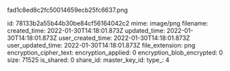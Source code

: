fad1c8ed8c2fc50014659ecb25fc6637.png

id: 78133b2a55b44b30be84cf56164042c2
mime: image/png
filename: 
created_time: 2022-01-30T14:18:01.873Z
updated_time: 2022-01-30T14:18:01.873Z
user_created_time: 2022-01-30T14:18:01.873Z
user_updated_time: 2022-01-30T14:18:01.873Z
file_extension: png
encryption_cipher_text: 
encryption_applied: 0
encryption_blob_encrypted: 0
size: 71525
is_shared: 0
share_id: 
master_key_id: 
type_: 4